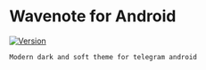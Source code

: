 # Wavenote for Android
[![Version](https://img.shields.io/badge/version-1.0-lightgrey)](https://play.google.com/store/apps/details?id=com.theost.wavenote)

```
Modern dark and soft theme for telegram android
```
